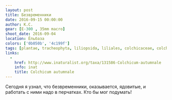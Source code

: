 ```yaml
---
layout: post
title: Безвременники
date: 2016-09-15 00:00:00
author: К.С.
gear: [E-300 , 35mm macro]
shoot_date: 2016-09-04
location: Ёльбаза
colors: ['0b050b', '4c199f']
tags: [plantae, tracheophyta, liliopsida, liliales, colchicaceae, colchicum, colchicum autumnale]
links:
  -
    href: http://www.inaturalist.org/taxa/131586-Colchicum-autumnale
    info: inat
    title: Colchicum autumnale
---
```


Сегодня я узнал, что безвременники, оказывается, ядовитые, и работать с ними надо в перчатках. Кто бы мог подумать!
